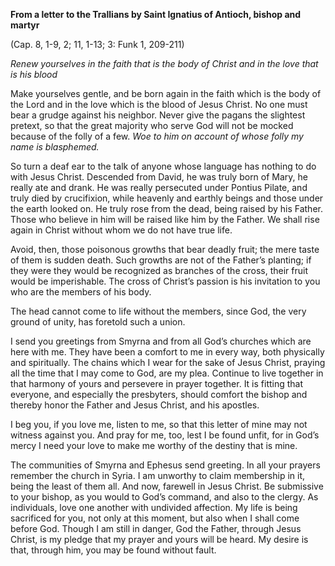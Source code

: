 

**From a letter to the Trallians by Saint Ignatius of Antioch, bishop and martyr**

(Cap. 8, 1-9, 2; 11, 1-13; 3: Funk 1, 209-211)

_Renew yourselves in the faith that is the body of Christ and in the love that is his blood_

Make yourselves gentle, and be born again in the faith which is the body of the Lord and in the love which is the blood of Jesus Christ. No one must bear a grudge against his neighbor. Never give the pagans the slightest pretext, so that the great majority who serve God will not be mocked because of the folly of a few. _Woe to him on account of whose folly my name is blasphemed._

So turn a deaf ear to the talk of anyone whose language has nothing to do with Jesus Christ. Descended from David, he was truly born of Mary, he really ate and drank. He was really persecuted under Pontius Pilate, and truly died by crucifixion, while heavenly and earthly beings and those under the earth looked on. He truly rose from the dead, being raised by his Father. Those who believe in him will be raised like him by the Father. We shall rise again in Christ without whom we do not have true life.

Avoid, then, those poisonous growths that bear deadly fruit; the mere taste of them is sudden death. Such growths are not of the Father’s planting; if they were they would be recognized as branches of the cross, their fruit would be imperishable. The cross of Christ’s passion is his invitation to you who are the members of his body.

The head cannot come to life without the members, since God, the very ground of unity, has foretold such a union.

I send you greetings from Smyrna and from all God’s churches which are here with me. They have been a comfort to me in every way, both physically and spiritually. The chains which I wear for the sake of Jesus Christ, praying all the time that I may come to God, are my plea. Continue to live together in that harmony of yours and persevere in prayer together. It is fitting that everyone, and especially the presbyters, should comfort the bishop and thereby honor the Father and Jesus Christ, and his apostles.

I beg you, if you love me, listen to me, so that this letter of mine may not witness against you. And pray for me, too, lest I be found unfit, for in God’s mercy I need your love to make me worthy of the destiny that is mine.

The communities of Smyrna and Ephesus send greeting. In all your prayers remember the church in Syria. I am unworthy to claim membership in it, being the least of them all. And now, farewell in Jesus Christ. Be submissive to your bishop, as you would to God’s command, and also to the clergy. As individuals, love one another with undivided affection. My life is being sacrificed for you, not only at this moment, but also when I shall come before God. Though I am still in danger, God the Father, through Jesus Christ, is my pledge that my prayer and yours will be heard. My desire is that, through him, you may be found without fault.

